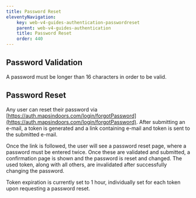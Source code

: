 ```yaml
---
title: Password Reset
eleventyNavigation:
    key: web-v4-guides-authentication-passwordreset
    parent: web-v4-guides-authentication
    title: Password Reset
    order: 440
---
```


## Password Validation

A password must be longer than 16 characters in order to be valid.

## Password Reset

Any user can reset their password via [https://auth.mapsindoors.com/login/forgotPassword](https://auth.mapsindoors.com/login/forgotPassword). After submitting an e-mail, a token is generated and a link containing e-mail and token is sent to the submitted e-mail.

Once the link is followed, the user will see a password reset page, where a password must be entered twice. Once these are validated and submitted, a confirmation page is shown and the password is reset and changed. The used token, along with all others, are invalidated after successfully changing the password.

Token expiration is currently set to 1 hour, individually set for each token upon requesting a password reset.

